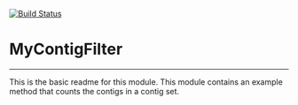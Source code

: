 [![Build Status](https://travis-ci.org/skumari/MyContigFilter.svg?branch=master)](https://travis-ci.org/skumari/MyContigFilter)

# MyContigFilter
---

This is the basic readme for this module. This module contains an example method that counts the contigs in a contig set.